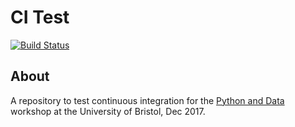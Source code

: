 # CI Test

[![Build Status](https://travis-ci.org/jrc15/grid.svg?branch=master)](https://travis-ci.org/jrc15/grid)

## About
A repository to test continuous integration for the [Python and Data](http://chryswoods.com/python_and_data)
workshop at the University of Bristol, Dec 2017.
